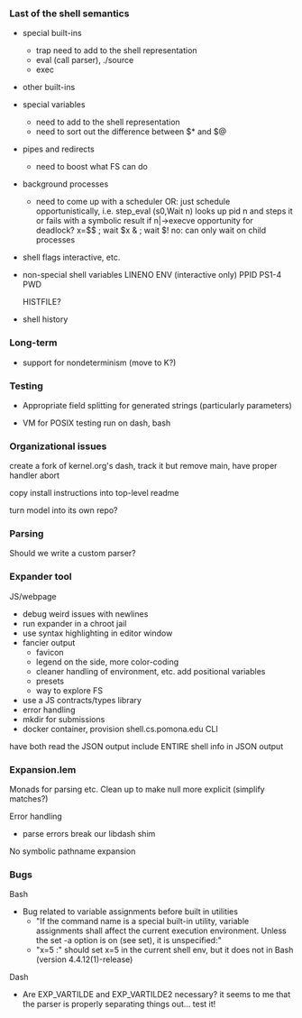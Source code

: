 ### Last of the shell semantics

- special built-ins
  + trap
    need to add to the shell representation
  + eval (call parser), ./source
  + exec
- other built-ins
- special variables
  + need to add to the shell representation
  + need to sort out the difference between $* and $@
- pipes and redirects
  + need to boost what FS can do
- background processes
  + need to come up with a scheduler
    OR: just schedule opportunistically, i.e.
        step_eval (s0,Wait n) looks up pid n and steps it
           or fails with a symbolic result if n|->execve
        opportunity for deadlock?
          x=$$ ; wait $x & ; wait $!
          no: can only wait on child processes
- shell flags
  interactive, etc.
- non-special shell variables
  LINENO
  ENV (interactive only)
  PPID
  PS1-4
  PWD
  
  HISTFILE?
- shell history

### Long-term

- support for nondeterminism (move to K?)

### Testing

- Appropriate field splitting for generated strings (particularly parameters)

- VM for POSIX testing
  run on dash, bash

### Organizational issues

create a fork of kernel.org's dash, track it
but remove main, have proper handler abort

copy install instructions into top-level readme

turn model into its own repo?

### Parsing

Should we write a custom parser?

### Expander tool

JS/webpage
  + debug weird issues with newlines
  + run expander in a chroot jail
  + use syntax highlighting in editor window
  + fancier output
    - favicon
    - legend on the side, more color-coding
    - cleaner handling of environment, etc.
      add positional variables
    - presets
    - way to explore FS
  + use a JS contracts/types library 
  + error handling
  + mkdir for submissions
  + docker container, provision shell.cs.pomona.edu
CLI

have both read the JSON output
  include ENTIRE shell info in JSON output

### Expansion.lem

Monads for parsing etc.
Clean up to make null more explicit (simplify matches?)

Error handling
  - parse errors break our libdash shim

No symbolic pathname expansion

### Bugs

Bash
  - Bug related to variable assignments before built in utilities
    - "If the command name is a special built-in utility, variable assignments shall affect the current execution environment. Unless the set -a option is on (see set), it is unspecified:"
    - "x=5 :" should set x=5 in the current shell env, but it does not in Bash (version 4.4.12(1)-release)

Dash
  - Are EXP_VARTILDE and EXP_VARTILDE2 necessary? 
    it seems to me that the parser is properly separating things out...
    test it!
